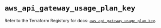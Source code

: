 # `aws_api_gateway_usage_plan_key`

Refer to the Terraform Registory for docs: [`aws_api_gateway_usage_plan_key`](https://www.terraform.io/docs/providers/aws/r/api_gateway_usage_plan_key).

